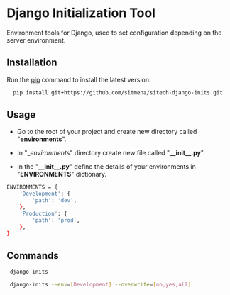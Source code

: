 # Django Initialization Tool
Environment tools for Django, used to set configuration depending on the server environment.

## Installation
 Run the [pip](https://pip.pypa.io/en/stable/) command to install the latest version:
 
```bash
  pip install git+https://github.com/sitmena/sitech-django-inits.git
```

## Usage

 - Go to the root of your project and create new directory called "__environments__".
 
 - In "__environments_" directory  create new file called "**\_\_init\_\_.py**".

 - In the  "**\_\_init\_\_.py**" define the details of your environments in "**ENVIRONMENTS**" dictionary.
```bash
ENVIRONMENTS = {  
    'Development': {  
	    'path': 'dev',  
	},  
	'Production': {  
		'path': 'prod',  
	},  
}
```

## Commands

```bash
 django-inits
```

```bash
 django-inits --env=[Development] --overwrite=[no,yes,all]
```

    

